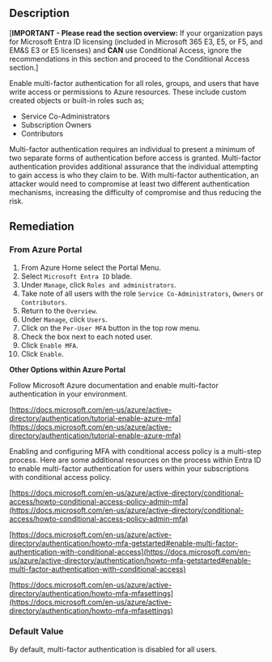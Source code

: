## Description

[**IMPORTANT - Please read the section overview:** If your organization pays for Microsoft Entra ID licensing (included in Microsoft 365 E3, E5, or F5, and EM&S E3 or E5 licenses) and **CAN** use Conditional Access, ignore the recommendations in this section and proceed to the Conditional Access section.]

Enable multi-factor authentication for all roles, groups, and users that have write access or permissions to Azure resources. These include custom created objects or built-in roles such as;
- Service Co-Administrators
- Subscription Owners
- Contributors

Multi-factor authentication requires an individual to present a minimum of two separate forms of authentication before access is granted. Multi-factor authentication provides additional assurance that the individual attempting to gain access is who they claim to be. With multi-factor authentication, an attacker would need to compromise at least two different authentication mechanisms, increasing the difficulty of compromise and thus reducing the risk.

## Remediation

### From Azure Portal

1. From Azure Home select the Portal Menu.
2. Select `Microsoft Entra ID` blade.
3. Under `Manage`, click `Roles and administrators`.
4. Take note of all users with the role `Service Co-Administrators`, `Owners` or `Contributors`.
5. Return to the `Overview`.
6. Under `Manage`, click `Users`.
7. Click on the `Per-User MFA` button in the top row menu.
8. Check the box next to each noted user.
9. Click `Enable MFA`.
10. Click `Enable`.

**Other Options within Azure Portal**

Follow Microsoft Azure documentation and enable multi-factor authentication in your environment.

[https://docs.microsoft.com/en-us/azure/active-directory/authentication/tutorial-enable-azure-mfa](https://docs.microsoft.com/en-us/azure/active-directory/authentication/tutorial-enable-azure-mfa)

Enabling and configuring MFA with conditional access policy is a multi-step process. Here are some additional resources on the process within Entra ID to enable multi-factor authentication for users within your subscriptions with conditional access policy.

[https://docs.microsoft.com/en-us/azure/active-directory/conditional-access/howto-conditional-access-policy-admin-mfa](https://docs.microsoft.com/en-us/azure/active-directory/conditional-access/howto-conditional-access-policy-admin-mfa)

[https://docs.microsoft.com/en-us/azure/active-directory/authentication/howto-mfa-getstarted#enable-multi-factor-authentication-with-conditional-access](https://docs.microsoft.com/en-us/azure/active-directory/authentication/howto-mfa-getstarted#enable-multi-factor-authentication-with-conditional-access)

[https://docs.microsoft.com/en-us/azure/active-directory/authentication/howto-mfa-mfasettings](https://docs.microsoft.com/en-us/azure/active-directory/authentication/howto-mfa-mfasettings)

### Default Value

By default, multi-factor authentication is disabled for all users.
